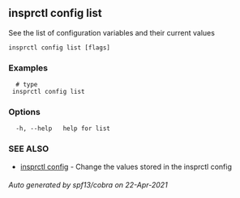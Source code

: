 ## insprctl config list

See the list of configuration variables and their current values

```
insprctl config list [flags]
```

### Examples

```
  # type
 insprctl config list

```

### Options

```
  -h, --help   help for list
```

### SEE ALSO

* [insprctl config](inspr_config.md)	 - Change the values stored in the insprctl config

###### Auto generated by spf13/cobra on 22-Apr-2021
